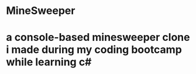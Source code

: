 # MineSweeper
# a console-based minesweeper clone i made during my coding bootcamp while learning c#
